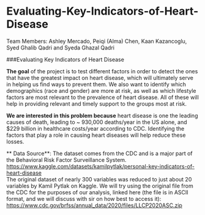 # Evaluating-Key-Indicators-of-Heart-Disease

Team Members: Ashley Mercado, Peiqi (Alma) Chen, Kaan Kazancoglu, Syed Ghalib Qadri and Syeda Ghazal Qadri 

###Evaluating Key Indicators of Heart Disease

**The goal** of the project is to test different factors in order to detect the ones that have the greatest impact on heart disease, which will ultimately serve in helping us find ways to prevent them. We also want to identify which demographics (race and gender) are more at risk, as well as which lifestyle factors are most relevant to the prevalence of heart disease. All of these will help in providing relevant and timely support to the groups most at risk.  

**We are interested in this problem because** heart disease is one the leading causes of death, leading to ~ 930,000 deaths/year in the US alone, and $229 billion in healthcare costs/year according to CDC. Identifying the factors that play a role in causing heart diseases will help reduce these losses.


** Data Source**: The dataset comes from the CDC and is a major part of the Behavioral Risk Factor Surveillance System. https://www.kaggle.com/datasets/kamilpytlak/personal-key-indicators-of-heart-disease   
The original dataset of nearly 300 variables was reduced to just about 20 variables by Kamil Pytlak on Kaggle. We will try using the original file from the CDC for the purposes of our analysis, linked here (the file is in ASCII format, and we will discuss with sir on how best to access it): https://www.cdc.gov/brfss/annual_data/2020/files/LLCP2020ASC.zip


